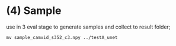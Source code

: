 # (4) Sample

use in 3 eval stage to generate samples and collect to result folder;


```
mv sample_camvid_s352_c3.npy ../testA_unet
```